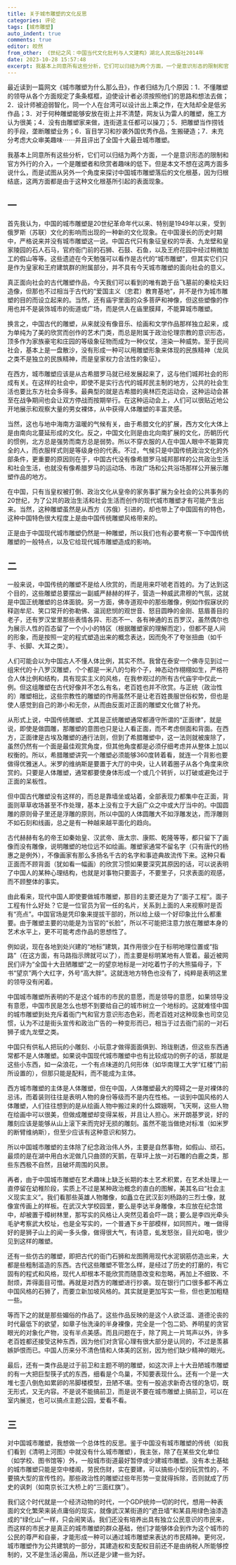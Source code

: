 ```yaml
---
title: 关于城市雕塑的文化反思
categories: 评论
tags: [城市雕塑]
auto_indent: true
comments: true
editor: 皎然
from_other: 《世纪之风：中国当代文化批判与人文建构》湖北人民出版社2014年
date: 2023-10-28 15:57:48
excerpt: 我基本上同意所有这些分析，它们可以归结为两个方面，一个是意识形态的限制和官方外行的介入，一个是雕塑者和欣赏者趣味的低下。但是本文不想在这两方面多说什么，而是试图从另外一个角度来探讨中国城市雕塑落后的文化根基，因为归根结底，这两方面都是由于这种文化根基所引起的表面现象。
---
```

最近读到一篇网文《城市雕塑为什么那么丑》，作者归结为几个原因：1．不懂雕塑的领导从各个方面规定了条条框框，迫使设计者必须按照他们的思路和想法去做；2．设计师被迫弱智化，同一个人在台湾可以设计出上乘之作，在大陆却全是低劣作品；3．对于何种雕塑能够安放在街上并不清楚，网友认为雷人的雕塑，施工方认为很美；4．没有由雕塑家来做，连街道主任都可以操刀；5．把雕塑当作捞钱的手段，垄断雕塑业务；6．盲目学习和抄袭外国优秀作品，生搬硬造；7．未充分考虑大众审美趣味⋯⋯并且评出了全国十大最丑城市雕塑。

我基本上同意所有这些分析，它们可以归结为两个方面，一个是意识形态的限制和官方外行的介入，一个是雕塑者和欣赏者趣味的低下。但是本文不想在这两方面多说什么，而是试图从另外一个角度来探讨中国城市雕塑落后的文化根基，因为归根结底，这两方面都是由于这种文化根基所引起的表面现象。

## 一

首先我认为，中国的城市雕塑是20世纪革命年代以来、特别是1949年以来，受到俄罗斯（苏联）文化的影响而出现的一种新的文化现象。在中国漫长的历史时期中，严格说来并没有城市雕塑这一说。中国古代只有象征皇权的华表、九龙壁和皇家陵园的石人石马，官府衙门前的石狮、石鼓、石鱼，以及王府花园中经过稍微加工的假山等等。这些遗迹在今天勉强可以看作是古代的“城市雕塑”，但其实它们只是作为皇家和王府建筑群的附属部分，并不具有今天城市雕塑的面向社会的意义。

真正面向社会的古代雕塑作品，今天我们可以看到的唯有跪于岳飞墓前的秦桧夫妇造像，但那也不过相当于古代的“爱国主义（忠君）教育基地”，并不是作为城市雕塑的目的而设立起来的。当然，还有庙宇里面的众多菩萨和神像，但这些塑像的作用也并不是装饰城市的街道或广场，而是供人在庙里膜拜，不能算城市雕塑。

换言之，中国古代的雕塑，从来就没有像音乐、绘画和文学作品那样独立起来，成为单纯为了美的欣赏而创作的艺术门类，而总是附属于政治伦理宗教的意识形态，顶多作为家族豪宅和庄园的等级象征物而成为一种仪仗，渲染一种威势。至于民间社会，基本上是一盘散沙，没有形成一种可以用雕塑形象来体现的民族精神（龙凤之类不是独立的民族精神，而是皇家权力合法性的象征）。

在西方，城市雕塑应该是从古希腊罗马就已经发展起来了，这与他们城邦社会的形成有关。在这样的社会中，即使不是实行古代的城邦民主制的地方，公共的社会生活也要比东方社会多得多。最典型的就是古希腊的奥林匹克运动会，这种运动会甚至在战争期间也会让双方停战而按期举行。在这种运动会上，人们可以很贴近地公开地展示和观察大量的男女裸体，从中获得人体雕塑的丰富灵感。

当然，这也与地中海南方温暖的气候有关，由于希腊文化的扩展，西方文化大体上是由南向北蔓延形成的文化。反之，中国文化则是由北向南扩展的文化，历朝历代的惯例，北方总是强势而南方总是弱势。所以不穿衣服的人在中国人眼中不能算完全的人，而衣服样式则是等级身份的代表。不过，气候只是中国传统政治文化的外部条件，更重要的原因则在于，中国古代没有像希腊罗马城邦那样的公共政治生活和社会生活，也就没有像希腊罗马的运动场、市政广场和公共浴场那样公开展示雕塑作品的地方。

在中国，只有当皇权被打倒、政治文化从皇帝的家务事扩展为全社会的公共事务的20世纪，为了公共的政治生活和社会生活而创作的现代城市雕塑才有可能产生出来。当然，这种雕塑虽然是从西方（苏俄）引进的，却也带上了中国固有的特色，这种中国特色很大程度上是由中国传统雕塑风格带来的。

正是由于中国现代城市雕塑仍然是一种雕塑，所以我们也有必要考察一下中国传统雕塑的一般特点，以及它给现代城市雕塑造成的影响。

## 二

一般来说，中国传统的雕塑不是给人欣赏的，而是用来吓唬老百姓的。为了达到这个目的，这些雕塑总要摆出一副威严赫赫的样子，营造一种威武肃穆的气氛，这就是中国正统雕塑的总体面貌。另一方面，佛寺道观中的那些雕像，例如作假寐状的释迦牟尼、笑口常开的弥勒佛、温润悲悯的观世音、怒目圆睁的金刚、慈眉善目的老子，还有罗汉堂里那些表情各异、形态不一、各有神通的五百罗汉，虽然偶尔也为展示人性的百态留了一个小小的特区（根据雕塑家的理解而定），但都不是人间的形象，而是按照一定的程式塑造出来的概念表达，因而免不了夸张扭曲（如千手、长脚、大耳之类）。

人们可能会以为中国古人不懂人体比例，其实不然。我曾在泰安一个佛寺见到过一组宋代的十八罗汉雕塑，个个都是一米八的匀称个子，神态动作栩栩如生，严格符合人体比例和结构，具有现实主义的风格，在我参观过的所有古代庙宇中仅此一例。但这组雕塑在古代好像并不怎么有名，老百姓也并不欣赏。与正统（政治性的）雕塑相比，这些宗教性的雕塑的作用虽然不是让老百姓畏服世俗权势，但也是使人感觉到自己的渺小和无奈，从而由反面对正面的雕塑文化做了补充。

从形式上说，中国传统雕塑、尤其是正统雕塑通常都遵守所谓的“正面律”，就是说，即使是做圆雕，那雕塑的意图也只是让人看正面，而不考虑侧面和背面。在西方，正面律是古埃及雕塑的通行法则，但到了希腊雕塑中，这一法则就被废除了，虽然仍然有一个面是最佳观赏角度，但其他角度都是必须仔细考虑并从整体上加以权衡的。所以，希腊雕塑讲究一个雕塑必须能够360度转着看，就连一个背影也要做得优雅迷人。米罗的维纳斯是要置于大厅的中央，让人转着圈子从各个角度来欣赏的。只要是人体雕塑，通常都要使身体形成一个或几个转折，以打破或避免过于正面的呆板性。

但中国古代雕塑没有这样的，而总是靠墙坐或站着，全部表现力都集中在正面，背面则草草收场甚至不作处理，基本上没有立于大庭广众之中或大厅当中的。中国圆雕的原则骨子里还是浮雕的原则，所以中国的人体圆雕大不如浮雕发达，而浮雕则不如石刻和线画，总之是有一种越来越平面化的趋向。

古代赫赫有名的帝王如秦始皇、汉武帝、唐太宗、康熙、乾隆等等，都只留下了画像而没有雕像，说明雕塑的地位远不如绘画。雕塑家通常不留名字（只有唐代的杨惠之是例外），不像画家有那么多扬名千古的名字和事迹典故流传下来。这种只看正面而不顾背面（犹如看一幅画）的欣赏习惯如果要深究其原因的话，可以说表明了中国人的某种心理结构，也就是对事物只要面子，不要里子，只求表面的观感，而不顾整体的事实。

由此看来，现代中国人即使要做城市雕塑，那目的主要还是为了“面子工程”。面子工程有什么好处？它是一位官员为官一任的名片，关系到上面的人来视察时是否有“亮点”。中国官场是凭印象来提拔干部的，所以给上级一个好印象比什么都重要。由于雕塑主要的功能是为当官的“长脸”，所以不可能把注意力放在雕塑本身的艺术水平上，更不可能考虑作品的思想性了。

例如说，现在各地到处兴建的“地标”建筑，其作用很少在于标明地理位置或“指路”（在这方面，有马路指示牌就可以了），而主要是标明某地有人管着。最近被网民们评为“全国十大丑陋雕塑”之一的望京地标是一对吃着竹子的大熊猫母子，下书“望京”两个大红字，外号“高大胖”。这就连地方特色也没有了，纯粹是表明这里的领导没有闲着。

中国城市雕塑所表明的不是这个城市的市民的意愿，而是领导的意愿，如果领导没有意愿，中国市民是怎么也想不到要给自己的城市树立一个地标的。这就难怪中国的城市雕塑到处充斥着衙门气和官方意识形态色彩，而老百姓对这种现象也司空见惯，认为不过是街头宣传和政治广告的一种变形而已，相当于过去衙门前的一对石狮子或九龙壁之类。

中国只有供私人把玩的小雕刻、小玩意才做得面面俱到、玲珑剔透，但这些东西通常都不是人体雕塑。如果说中国现代城市雕塑中也有比较成功的例子的话，那就是这些小东西，如一朵浪花，一个有点味道的几何形体（如华南理工大学“红楼”门前所设置的），但那只能是配料，而不能成为主体。

西方城市雕塑的主体是人体雕塑，但在中国，人体雕塑最大的障碍之一是对裸体的忌讳，而着装则往往是表明人物的身份等级而不是内在性格。一谈到中国风格的人体雕塑，人们往往想到的是从绘画人物中搬过来的什么嫦娥啊，飞天啊，这些人物在绘画中可以很美，但做成雕塑却变得呆板，并且让人担心。米开朗基罗说，好的雕刻应该是能够从山上滚下来而完好无损的雕刻。虽然不能当做绝对标准（如米罗的断臂维纳斯），但至少应该有这种意识和努力。

所以中国城市雕塑的主体除了纪念政治伟人外，主要是自然事物，如假山、顽石。最烦的是在湖中用白水泥做几只曲颈的天鹅，在草坪上放一对石雕的白鹿之类，那些东西极不自然，且破坏周围的风景。

再者，由于中国城市雕塑在艺术趣味上缺乏长期的本土艺术积累，在艺术处理上一直停留在幼稚阶段，实质上不过是某种政治概念的直白的图解，美其名曰“社会主义现实主义”。我们看那些英雄人物雕像，如矗立在武汉彭刘杨路的三烈士像，就像宣传画上的样板。在武汉大学校园里，要么是李达半身雕像，本应放在纪念馆中，却被置于樟树林里，那写实的风格让人突然见着会吓一跳；要么是李四光牵头毛驴考察武大校址，也是全写实的，一个普通下乡干部模样，如同照片。唯一做得好的是狮子山上的闻一多头像，做得很大气，有诗意，虬发怒张，目光如电，很少见到这样的雕塑。

还有一些仿古的雕塑，即把古代的衙门石狮和龙图腾用现代水泥钢筋仿造出来，大都是些粗制滥造的东西。古代这些雕塑不管怎么样，是经过了历史的打磨的，有它固有的程式和风格，现代人却根本不能欣赏而随意改变和忽略，再加上不细致、不耐烦，弄得面目可憎。再就是对西方的雕塑进行抄袭。现在银行门口很多都不再立中国风格的石狮了，而要立新加坡风格的。其实就是更加写实一些，但也更加粗糙一些。

等而下之的就是那些媚俗的作品了。这些作品反映的是这个人欲泛滥、道德沦丧的时代最低下的欲望，如章子怡洗澡的半身裸像，完全是一个包二奶、养明星的贪官眼光的对象化产物，没有半点美感。而且问题在于，除了网上一片骂声以外，许多老百姓都还接受这种东西，因为他们对贪官心理有很大部分是认同的，不过是羡慕嫉妒恨而已。中国人历来分不清色情和人体美的区别，因为他们缺少精神的眼光。

最后，还有一类作品是过于前卫和主题不明的雕塑，如这次评上十大丑陋城市雕塑的有一大把巨型筷子式的东西，细看是个鸟巢，不知要表现什么。还有一个是一大堆七歪八倒危如累卵的吊脚楼模型，丑陋不堪。空有一股追求新奇古怪的急切，既无形式，又无内容。不是说不能搞前卫，而是说不要在城市雕塑上搞前卫，可以在室内展览，也可以搞点主题公园，爱看不看。

## 三

对中国城市雕塑，我想做一个总体性的反思。鉴于中国没有城市雕塑的传统（如我们看到《清明上河图》中就没有什么城市雕塑），我主张，除了在某些文化单位（如学校、图书馆等）外，一般城市街道最好暂停或少建城市雕塑。没有本土基础的城市雕塑只能是空中楼阁，劳民伤财，实在要建，可以搞些小型的玩赏性的，不要搞大型的宣传性的。那些政治性的雕塑过些年形势一变就得拆除，否则就成了历史的讽刺（如南京长江大桥上的“三面红旗”）。

我们这个时代就是一个经济动物的时代，一个GDP统帅一切的时代，想用一种表面的文化繁荣来装点庸俗的现实，就像武汉某街道的“遮丑墙”和某县用绿色油漆造成的“绿化山”一样，只会闹笑话。我们还没有培养出具有独立公民意识的市民来，而这样的市民才是真正的城市雕塑的群众基础，他们才能够体会到作为这个城市的公民的尊严和自豪，才能形成一种可以通过城市雕塑来表达的市民精神。更何况，城市雕塑作为公共建筑的一部分，其建造权和支配权目前还不是由纳税人所能够控制的，又不是生活必需品，所以还是少建一些为好。